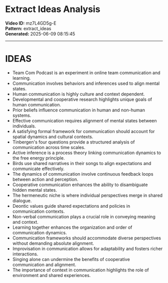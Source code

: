# Extract Ideas Analysis

**Video ID:** mz7L4GD5g-E  
**Pattern:** extract_ideas  
**Generated:** 2025-06-09 08:15:45  

---

# IDEAS

- Team Com Podcast is an experiment in online team communication and learning.
- Communication involves behaviors and inferences used to align mental states.
- Human communication is highly culture and context dependent.
- Developmental and cooperative research highlights unique goals of human communication.
- Prior beliefs influence communication in human and non-human systems.
- Effective communication requires alignment of mental states between individuals.
- A satisfying formal framework for communication should account for spatial dynamics and cultural contexts.
- Tinbergen's four questions provide a structured analysis of communication across time scales.
- Active inference is a process theory linking communication dynamics to the free energy principle.
- Birds use shared narratives in their songs to align expectations and communicate effectively.
- The dynamics of communication involve continuous feedback loops between action and perception.
- Cooperative communication enhances the ability to disambiguate hidden mental states.
- The hermeneutic niche is where individual perspectives merge in shared dialogue.
- Deontic values guide shared expectations and policies in communication contexts.
- Non-verbal communication plays a crucial role in conveying meaning and context.
- Learning together enhances the organization and order of communication dynamics.
- Communication frameworks should accommodate diverse perspectives without demanding absolute alignment.
- Improvisation in communication allows for adaptability and fosters richer interactions.
- Singing alone can undermine the benefits of cooperative communication and alignment.
- The importance of context in communication highlights the role of environment and shared experiences.
